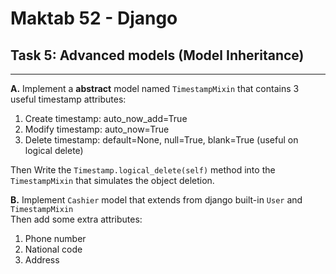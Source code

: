 # Maktab 52 - Django
## Task 5: Advanced models (Model Inheritance)

----
**A.** Implement a **abstract** model named `TimestampMixin` that contains 3 useful timestamp attributes:
1. Create timestamp: auto_now_add=True
2. Modify timestamp: auto_now=True
3. Delete timestamp: default=None, null=True, blank=True (useful on logical delete)

Then Write the `Timestamp.logical_delete(self)` method into the `TimestampMixin` that simulates the object deletion.


**B.** Implement `Cashier` model that extends from django built-in `User` and `TimestampMixin`  
Then add some extra attributes: 
1. Phone number
2. National code
3. Address


